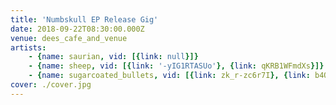 ```yaml
---
title: 'Numbskull EP Release Gig'
date: 2018-09-22T08:30:00.000Z
venue: dees_cafe_and_venue
artists:
    - {name: saurian, vid: [{link: null}]}
    - {name: sheep, vid: [{link: '-yIG1RTASUo'}, {link: qKRB1WFmdXs}]}
    - {name: sugarcoated_bullets, vid: [{link: zk_r-zc6r7I}, {link: b4Qwj7jkBCE}, {link: 4qx0WbA1Cag}]}
cover: ./cover.jpg
---
```

